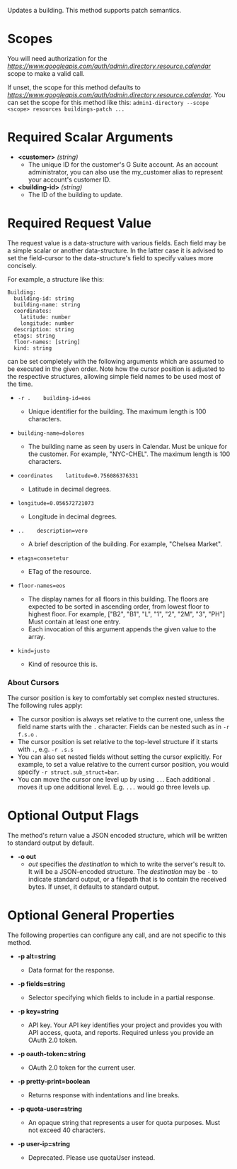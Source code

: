 Updates a building. This method supports patch semantics.
# Scopes

You will need authorization for the *https://www.googleapis.com/auth/admin.directory.resource.calendar* scope to make a valid call.

If unset, the scope for this method defaults to *https://www.googleapis.com/auth/admin.directory.resource.calendar*.
You can set the scope for this method like this: `admin1-directory --scope <scope> resources buildings-patch ...`
# Required Scalar Arguments
* **&lt;customer&gt;** *(string)*
    - The unique ID for the customer&#39;s G Suite account. As an account administrator, you can also use the my_customer alias to represent your account&#39;s customer ID.
* **&lt;building-id&gt;** *(string)*
    - The ID of the building to update.
# Required Request Value

The request value is a data-structure with various fields. Each field may be a simple scalar or another data-structure.
In the latter case it is advised to set the field-cursor to the data-structure's field to specify values more concisely.

For example, a structure like this:
```
Building:
  building-id: string
  building-name: string
  coordinates:
    latitude: number
    longitude: number
  description: string
  etags: string
  floor-names: [string]
  kind: string

```

can be set completely with the following arguments which are assumed to be executed in the given order. Note how the cursor position is adjusted to the respective structures, allowing simple field names to be used most of the time.

* `-r .    building-id=eos`
    - Unique identifier for the building. The maximum length is 100 characters.
* `building-name=dolores`
    - The building name as seen by users in Calendar. Must be unique for the customer. For example, &#34;NYC-CHEL&#34;. The maximum length is 100 characters.
* `coordinates    latitude=0.756086376331`
    - Latitude in decimal degrees.
* `longitude=0.056572721073`
    - Longitude in decimal degrees.

* `..    description=vero`
    - A brief description of the building. For example, &#34;Chelsea Market&#34;.
* `etags=consetetur`
    - ETag of the resource.
* `floor-names=eos`
    - The display names for all floors in this building. The floors are expected to be sorted in ascending order, from lowest floor to highest floor. For example, [&#34;B2&#34;, &#34;B1&#34;, &#34;L&#34;, &#34;1&#34;, &#34;2&#34;, &#34;2M&#34;, &#34;3&#34;, &#34;PH&#34;] Must contain at least one entry.
    - Each invocation of this argument appends the given value to the array.
* `kind=justo`
    - Kind of resource this is.


### About Cursors

The cursor position is key to comfortably set complex nested structures. The following rules apply:

* The cursor position is always set relative to the current one, unless the field name starts with the `.` character. Fields can be nested such as in `-r f.s.o` .
* The cursor position is set relative to the top-level structure if it starts with `.`, e.g. `-r .s.s`
* You can also set nested fields without setting the cursor explicitly. For example, to set a value relative to the current cursor position, you would specify `-r struct.sub_struct=bar`.
* You can move the cursor one level up by using `..`. Each additional `.` moves it up one additional level. E.g. `...` would go three levels up.


# Optional Output Flags

The method's return value a JSON encoded structure, which will be written to standard output by default.

* **-o out**
    - *out* specifies the *destination* to which to write the server's result to.
      It will be a JSON-encoded structure.
      The *destination* may be `-` to indicate standard output, or a filepath that is to contain the received bytes.
      If unset, it defaults to standard output.
# Optional General Properties

The following properties can configure any call, and are not specific to this method.

* **-p alt=string**
    - Data format for the response.

* **-p fields=string**
    - Selector specifying which fields to include in a partial response.

* **-p key=string**
    - API key. Your API key identifies your project and provides you with API access, quota, and reports. Required unless you provide an OAuth 2.0 token.

* **-p oauth-token=string**
    - OAuth 2.0 token for the current user.

* **-p pretty-print=boolean**
    - Returns response with indentations and line breaks.

* **-p quota-user=string**
    - An opaque string that represents a user for quota purposes. Must not exceed 40 characters.

* **-p user-ip=string**
    - Deprecated. Please use quotaUser instead.
